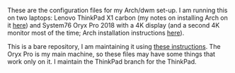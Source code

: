 These are the configuration files for my Arch/dwm set-up. I am running this on two laptops: Lenovo ThinkPad X1 carbon (my notes on installing Arch on it [here](https://tonymugen.github.io/ArchLinuxThinkPadX1C4gen.html)) and System76 Oryx Pro 2018 with a 4K display (and a second 4K monitor most of the time; Arch installation instructions [here](https://tonymugen.github.io/ArchLinuxSys76OP.html)).

This is a bare repository, I am maintaining it using [these instructions](https://www.atlassian.com/git/tutorials/dotfiles). The Oryx Pro is my main machine, so these files may have some things that work only on it. I maintain the ThinkPad branch for the ThinkPad. 

